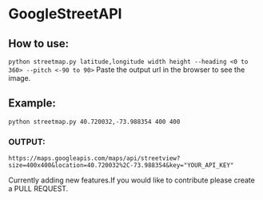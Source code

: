 # GoogleStreetAPI

## How to use:
`
python streetmap.py latitude,longitude width height --heading <0 to 360> --pitch <-90 to 90>
`
Paste the output url in the browser to see the image.


## Example:
``python streetmap.py 40.720032,-73.988354 400 400``

### OUTPUT:
``https://maps.googleapis.com/maps/api/streetview?size=400x400&location=40.720032%2C-73.988354&key="YOUR_API_KEY"``

Currently adding new features.If you would like to contribute please create a PULL REQUEST.
